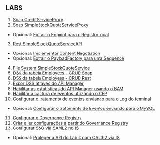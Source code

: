 ## LABS

1. [Soap CreditServiceProxy](./lab1.md)
2. [Soap SimpleStockQuoteServiceProxy](./lab2.md)
  * Opcional: [Extrair o Enpoint para o Registro local](./lab2_1.md)
3. [Rest SimpleStockQuoteServiceAPI](./lab3.md)
  * Opcional: [Implementar Content Negotiation](./lab3_1.md)  
  * Opcional: [Extrair o PayloadFactory para uma Sequence](./lab3_2.md)  
4. [File System SimpleStockQuoteService](./lab4.md)
5. [DSS da tabela Employees - CRUD Soap](./lab5.md)
6. [DSS da tabela Employees - CRUD Rest](./lab6.md)
7. [Expor DSS através do API Manager](./lab7.md)
8. [Habilitar as estatísticas do API Manager usando o BAM](./lab8.md)
9. [Habilitar a captura de eventos utilizando o CEP](./lab9.md)
10. [Configurar o tratamento de eventos enviando para o Log do terminal](./lab10.md)
  * Opcional: [Configurar o tratamento de Eventos enviando para o MySQL](./lab10_1.md)
11. [Configurar o Governance Registry](./lab11.md)
12. [Criar e ler configurações a partir do Governance Registry](./lab12.md)
13. [Configurar SSO via SAML2 no IS](./lab13.md)
  * Opcional: [Proteger a API do Lab 3 com OAuth2 via IS](./lab13_1.md)
